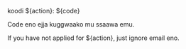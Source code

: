 koodi ${action}: ${code}

Code eno ejja kuggwaako mu ssaawa emu.

If you have not applied for ${action}, just ignore email eno.
